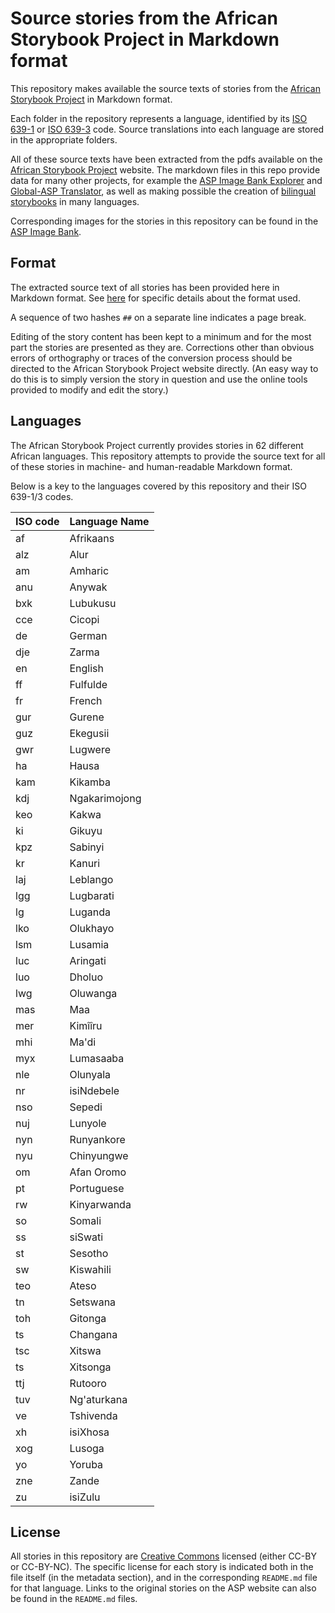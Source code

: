 # Source stories from the African Storybook Project in Markdown format

This repository makes available the source texts of stories from the [African Storybook Project](http://africanstorybook.org) in Markdown format.

Each folder in the repository represents a language, identified by its [ISO 639-1](http://en.wikipedia.org/wiki/ISO_639-1) or [ISO 639-3](http://en.wikipedia.org/wiki/ISO_639-3) code. Source translations into each language are stored in the appropriate folders.

All of these source texts have been extracted from the pdfs available on the [African Storybook Project](http://africanstorybook.org) website. The markdown files in this repo provide data for many other projects, for example the [ASP Image Bank Explorer](https://github.com/dohliam/imagebank-explorer) and [Global-ASP Translator](https://github.com/dohliam/gasp-translator), as well as making possible the creation of [bilingual storybooks](https://drive.google.com/open?id=0B59ZADK9EsbsWkJFbFdDVUtVYkU) in many languages.

Corresponding images for the stories in this repository can be found in the [ASP Image Bank](https://github.com/global-asp/asp-imagebank).

## Format

The extracted source text of all stories has been provided here in Markdown format. See [here](https://github.com/global-asp/global-asp#source-format) for specific details about the format used.

A sequence of two hashes `##` on a separate line indicates a page break.

Editing of the story content has been kept to a minimum and for the most part the stories are presented as they are. Corrections other than obvious errors of orthography or traces of the conversion process should be directed to the African Storybook Project website directly. (An easy way to do this is to simply version the story in question and use the online tools provided to modify and edit the story.)

## Languages

The African Storybook Project currently provides stories in 62 different African languages. This repository attempts to provide the source text for all of these stories in machine- and human-readable Markdown format.

Below is a key to the languages covered by this repository and their ISO 639-1/3 codes.

ISO code | Language Name
-------- | -------------
af | Afrikaans
alz | Alur
am | Amharic
anu | Anywak
bxk | Lubukusu
cce | Cicopi
de | German
dje | Zarma
en | English
ff | Fulfulde
fr | French
gur | Gurene
guz | Ekegusii
gwr | Lugwere
ha | Hausa
kam | Kikamba
kdj | Ngakarimojong
keo | Kakwa
ki | Gikuyu
kpz | Sabinyi
kr | Kanuri
laj | Leblango
lgg | Lugbarati
lg | Luganda
lko | Olukhayo
lsm | Lusamia
luc | Aringati
luo | Dholuo
lwg | Oluwanga
mas | Maa
mer | Kimîîru
mhi | Ma'di
myx | Lumasaaba
nle | Olunyala
nr | isiNdebele
nso | Sepedi
nuj | Lunyole
nyn | Runyankore
nyu | Chinyungwe
om | Afan Oromo
pt | Portuguese
rw | Kinyarwanda
so | Somali
ss | siSwati
st | Sesotho
sw | Kiswahili
teo | Ateso
tn | Setswana
toh | Gitonga
ts | Changana
tsc | Xitswa
ts | Xitsonga
ttj | Rutooro
tuv | Ng'aturkana
ve | Tshivenda
xh | isiXhosa
xog | Lusoga
yo | Yoruba
zne | Zande
zu | isiZulu


## License

All stories in this repository are [Creative Commons](https://creativecommons.org/) licensed (either CC-BY or CC-BY-NC). The specific license for each story is indicated both in the file itself (in the metadata section), and in the corresponding `README.md` file for that language. Links to the original stories on the ASP website can also be found in the `README.md` files.
